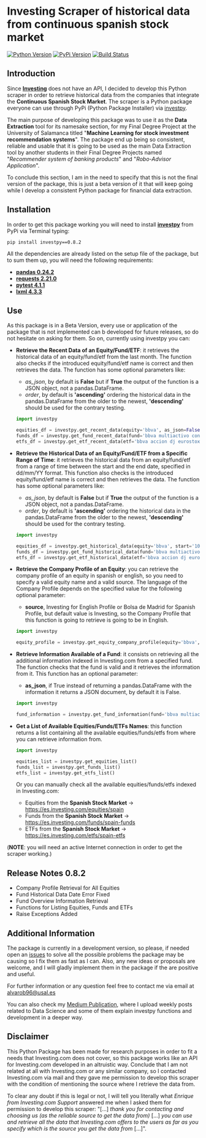 # Investing Scraper of historical data from continuous spanish stock market

[![Python Version](https://img.shields.io/pypi/pyversions/investpy.svg)](https://pypi.org/project/investpy/)
[![PyPi Version](https://img.shields.io/pypi/v/investpy.svg)](https://pypi.org/project/investpy/)
[![Build Status](https://travis-ci.org/alvarob96/investpy.svg?branch=master)](https://pypi.org/project/investpy/)

## Introduction

Since [**Investing**](https://es.investing.com/) does not have an API, I decided to develop this Python scraper in order to retrieve historical data from the companies that integrate the **Continuous Spanish Stock Market**. The scraper is a Python package everyone can use through PyPi (Python Package Installer) via [investpy](https://pypi.org/project/investpy/).

The main purpose of developing this package was to use it as the **Data Extraction** tool for its namesake section, for my Final Degree Project at the University of Salamanca titled "**Machine Learning for stock investment recommendation systems**". The package end up being so consistent, reliable and usable that it is going to be used as the main Data Extraction tool by another students in their Final Degree Projects named "*Recommender system of banking products*" and "*Robo-Advisor Application*".

To conclude this section, I am in the need to specify that this is not the final version of the package, this is just a beta version of it that will keep going while I develop a consistent Python package for financial data extraction.

## Installation

In order to get this package working you will need to install [**investpy**](https://pypi.org/project/investpy/) from PyPi via Terminal typing:

``pip install investpy==0.8.2``

All the dependencies are already listed on the setup file of the package, but to sum them up, you will need the following requirements:

* [**pandas 0.24.2**](https://pypi.org/project/pandas/)
* [**requests 2.21.0**](https://pypi.org/project/requests/)
* [**pytest 4.1.1**](https://pypi.org/project/pytest/)
* [**lxml 4.3.3**](https://pypi.org/project/lxml/)

## Use

As this package is in a Beta Version, every use or application of the package that is not implemented can b developed for future releases, so do not hesitate on asking for them. So on, currently using investpy you can:

* **Retrieve the Recent Data of an Equity/Fund/ETF**: it retrieves the historical data of an equity/fund/etf from the last month. The function also checks if the introduced equity/fund/etf name is correct and then retrieves the data.
The function has some optional parameters like: 
    * *as_json*, by default is **False** but if **True** the output of the function is a JSON object, not a pandas.DataFrame.
    * *order*, by default is **'ascending'** ordering the historical data in the pandas.DataFrame from the older to the newest, **'descending'** should be used for the contrary testing. 
 
    ```python
    import investpy
    
    equities_df = investpy.get_recent_data(equity='bbva', as_json=False, order='ascending')
    funds_df = investpy.get_fund_recent_data(fund='bbva multiactivo conservador pp', as_json=False, order='ascending')
    etfs_df = investpy.get_etf_recent_data(etf='bbva accion dj eurostoxx 50', as_json=False, order='ascending')
    ```

* **Retrieve the Historical Data of an Equity/Fund/ETF from a Specific Range of Time**: it retrieves the historical data from an equity/fund/etf from a range of time between the start and the end date, specified in dd/mm/YY format. This function also checks is the introduced equity/fund/etf name is correct and then retrieves the data.
The function has some optional parameters like:
    * *as_json*, by default is **False** but if **True** the output of the function is a JSON object, not a pandas.DataFrame.
    * *order*, by default is **'ascending'** ordering the historical data in the pandas.DataFrame from the older to the newest, **'descending'** should be used for the contrary testing. 

    ```python
    import investpy
    
    equities_df = investpy.get_historical_data(equity='bbva', start='10/10/2018', end='10/12/2018', as_json=False, order='ascending')
    funds_df = investpy.get_fund_historical_data(fund='bbva multiactivo conservador pp', start='10/10/2018', end='10/12/2018', as_json=False, order='ascending')
    etfs_df = investpy.get_etf_historical_data(etf='bbva accion dj eurostoxx 50', start='10/10/2018', end='10/12/2018', as_json=False, order='ascending')
    ```
    
* **Retrieve the Company Profile of an Equity**: you can retrieve the company profile of an equity in spanish or english, so you need to specify a valid equity name and a valid source. 
The language of the Company Profile depends on the specified value for the following optional parameter:
    * **source**, Investing for English Profile or Bolsa de Madrid for Spanish Profile, but default value is Investing, so the Company Profile that this function is going to retrieve is going to be in English.

    ```python
    import investpy
    
    equity_profile = investpy.get_equity_company_profile(equity='bbva', source='Investing')
    ```
    
* **Retrieve Information Available of a Fund**: it consists on retrieving all the additional information indexed in Investing.com from a specified fund. The function checks that the fund is valid and it retrieves the information from it.
This function has an optional parameter:
    * **as_json**, if True instead of returning a pandas.DataFrame with the information it returns a JSON document, by default it is False.

    ```python
    import investpy
    
    fund_information = investpy.get_fund_information(fund='bbva multiactivo conservador pp', as_json=False)
    ```
    
* **Get a List of Available Equities/Funds/ETFs Names**: this function returns a list containing all the available equities/funds/etfs from where you can retrieve information from.

    ```python
    import investpy
    
    equities_list = investpy.get_equities_list()
    funds_list = investpy.get_funds_list()
    etfs_list = investpy.get_etfs_list()
    ```

    Or you can manually check all the available equities/funds/etfs indexed in Investing.com:
    * Equities from the **Spanish Stock Market** -> https://es.investing.com/equities/spain
    * Funds from the **Spanish Stock Market** -> https://es.investing.com/funds/spain-funds
    * ETFs from the **Spanish Stock Market** -> https://es.investing.com/etfs/spain-etfs

(**NOTE**: you will need an active Internet connection in order to get the scraper working.)

## Release Notes 0.8.2

* Company Profile Retrieval for All Equities
* Fund Historical Data Date Error Fixed
* Fund Overview Information Retrieval
* Functions for Listing Equities, Funds and ETFs
* Raise Exceptions Added

## Additional Information

The package is currently in a development version, so please, if needed open an [issues](https://github.com/alvarob96/investpy/issues) to solve all the possible problems the package may be causing
so I fix them as fast as I can. Also, any new ideas or proposals are welcome, and I will gladly implement them in the package if the are positive and useful.

For further information or any question feel free to contact me via email at alvarob96@usal.es

You can also check my [Medium Publication](https://medium.com/research-studies-by-alvaro-bartolome/investpy-a-python-library-for-historical-data-extraction-from-the-spanish-stock-market-ad4d564dbfc5), where I upload weekly posts related to Data Science and some of them explain investpy functions and development in a deeper way.

## Disclaimer

This Python Package has been made for research purposes in order to fit a needs that Investing.com does not cover, so this package works like an API for Investing.com developed in an altruistic way. Conclude that I am not related at all with Investing.com or any similar company, so I contacted Investing.com via mail and they gave me permission to develop this scraper with the condition of mentioning the source where I retrieve the data from.

To clear any doubt if this is legal or not, I will tell you literally what *Enrique from Investing.com Support* answered me when I asked them for permission to develop this scraper: "[...] *thank you for contacting and choosing us (as the reliable source to get the data from)* [...] *you can use and retrieve all the data that Investing.com offers to the users as far as you specify which is the source you get the data from* [...]".
